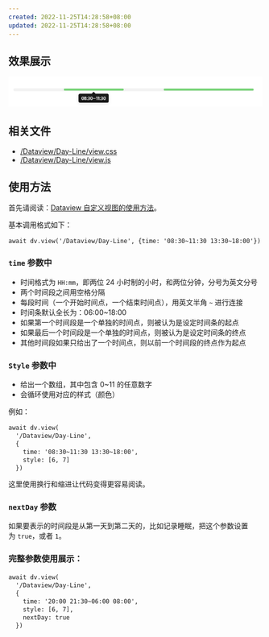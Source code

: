 ```yaml
---
created: 2022-11-25T14:28:58+08:00
updated: 2022-11-25T14:28:58+08:00
---
```

## 效果展示

![](../images/Day-Line.png)

## 相关文件

- [/Dataview/Day-Line/view.css](../../Dataview/Day-Line/view.css)
- [/Dataview/Day-Line/view.js](../../Dataview/Day-Line/view.js)

## 使用方法

首先请阅读：[Dataview 自定义视图的使用方法](../Usages/Dataview-Custom-View.md)。

基本调用格式如下：

```dataviewjs
await dv.view('/Dataview/Day-Line', {time: '08:30~11:30 13:30~18:00'})
```

### `time` 参数中

-   时间格式为 `HH:mm`，即两位 24 小时制的小时，和两位分钟，分号为英文分号
-   两个时间段之间用空格分隔
-   每段时间（一个开始时间点，一个结束时间点），用英文半角 `~` 进行连接
-   时间条默认全长为：06:00~18:00
-   如果第一个时间段是一个单独的时间点，则被认为是设定时间条的起点
-   如果最后一个时间段是一个单独的时间点，则被认为是设定时间条的终点
-   其他时间段如果只给出了一个时间点，则以前一个时间段的终点作为起点

### `Style` 参数中

-   给出一个数组，其中包含 0~11 的任意数字
-   会循环使用对应的样式（颜色）

例如：

```dataviewjs
await dv.view(
  '/Dataview/Day-Line',
  {
    time: '08:30~11:30 13:30~18:00',
    style: [6, 7]
  })
```

这里使用换行和缩进让代码变得更容易阅读。

### `nextDay` 参数

如果要表示的时间段是从第一天到第二天的，比如记录睡眠，把这个参数设置为 `true`，或者 `1`。

### 完整参数使用展示：

```dataviewjs
await dv.view(
  '/Dataview/Day-Line',
  {
    time: '20:00 21:30~06:00 08:00',
    style: [6, 7],
    nextDay: true
  })
```
